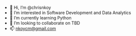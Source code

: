 - 👋 Hi, I’m @chrisnkoy
- 👀 I’m interested in Software Development and Data Analytics
- 🌱 I’m currently learning Python
- 💞️ I’m looking to collaborate on TBD
- 📫 nkoycm@gmail.com

<!---
chrisnkoy/chrisnkoy is a ✨ special ✨ repository because its `README.md` (this file) appears on your GitHub profile.
You can click the Preview link to take a look at your changes.
--->
